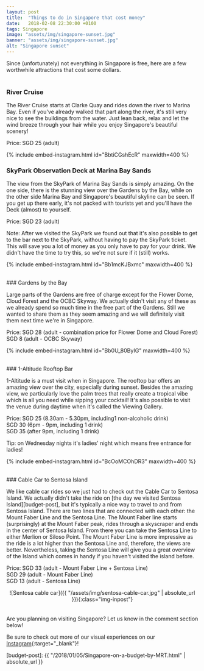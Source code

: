 ```yaml
---
layout: post
title:  "Things to do in Singapore that cost money"
date:   2018-02-08 22:30:00 +0100
tags: Singapore
image: "assets/img/singapore-sunset.jpg"
banner: "assets/img/singapore-sunset.jpg"
alt: "Singapore sunset"
---
```

Since (unfortunately) not everything in Singapore is free, here are a few worthwhile attractions that cost some dollars.
<br><br>

### River Cruise

The River Cruise starts at Clarke Quay and rides down the river to Marina Bay. Even if you've already walked that part along the river, it's still very nice to see the buildings from the water. Just lean back, relax and let the wind breeze through your hair while you enjoy Singapore's beautiful scenery!  
  
Price: SGD 25 (adult)

{% include embed-instagram.html id="BbtiCGshEcR" maxwidth=400 %}
<br>
### SkyPark Observation Deck at Marina Bay Sands

The view from the SkyPark of Marina Bay Sands is simply amazing. On the one side, there is the stunning view over the Gardens by the Bay, while on the other side Marina Bay and Singapore's beautiful skyline can be seen. If you get up there early, it's not packed with tourists yet and you'll have the Deck (almost) to yourself.  
  
Price: SGD 23 (adult) 

Note: After we visited the SkyPark we found out that it's also possible to get to the bar next to the SkyPark, without having to pay the SkyPark ticket. This will save you a lot of money as you only have to pay for your drink. We didn't have the time to try this, so we're not sure if it (still) works.

{% include embed-instagram.html id="Bb1mcKJBxmc" maxwidth=400 %}

<br>
### Gardens by the Bay

Large parts of the Gardens are free of charge except for the Flower Dome, Cloud Forest and the OCBC Skyway. We actually didn't visit any of these as we already spend so much time in the free part of the Gardens. Still we wanted to share them as they seem amazing and we will definitely visit them next time we're in Singapore.

Price: SGD 28 (adult - combination price for Flower Dome and Cloud Forest)  
SGD 8 (adult - OCBC Skyway) 

{% include embed-instagram.html id="Bb0U_80ByIG" maxwidth=400 %}

<br>
### 1-Altitude Rooftop Bar

1-Altitude is a must visit when in Singapore. The rooftop bar offers an amazing view over the city, especially during sunset. Besides the amazing view, we particularly love the palm trees that really create a tropical vibe which is all you need while sipping your cocktail! It's also possible to visit the venue during daytime when it's called the Viewing Gallery.  

Price: SGD 25 (8.30am - 5.30pm, including1 non-alcoholic drink)  
SGD 30 (6pm - 9pm, including 1 drink)  
SGD 35 (after 9pm, including 1 drink)  

Tip: on Wednesday nights it's ladies' night which means free entrance for ladies! 

{% include embed-instagram.html id="BcOoMCOhDR3" maxwidth=400 %}

<br>
### Cable Car to Sentosa Island 

We like cable car rides so we just had to check out the Cable Car to Sentosa Island. We actually didn't take the ride on [the day we visited Sentosa Island][budget-post], but it's typically a nice way to travel to and from Sentosa Island. There are two lines that are connected with each other: the Mount Faber Line and the Sentosa Line. The Mount Faber line starts (surprisingly) at the Mount Faber peak, rides through a skyscraper and ends in the center of Sentosa Island. From there you can take the Sentosa Line to either Merlion or Siloso Point. The Mount Faber Line is more impressive as the ride is a lot higher than the Sentosa Line and, therefore, the views are better. Nevertheless, taking the Sentosa Line will give you a great overview of the Island which comes in handy if you haven't visited the island before.  

Price: SGD 33 (adult - Mount Faber Line + Sentosa Line)  
SGD 29 (adult - Mount Faber Line)  
SGD 13 (adult - Sentosa Line)

<center>![Sentosa cable car]({{ "/assets/img/sentosa-cable-car.jpg" | absolute_url }}){:class="img-inpost"}</center>
<br><br>
Are you planning on visiting Singapore? Let us know in the comment section below! 

Be sure to check out more of our visual experiences on our [Instagram][instagram]{:target="_blank"}!

[instagram]: https://instagram.com/kipamojo

[budget-post]: {{ "/2018/01/05/Singapore-on-a-budget-by-MRT.html" | absolute_url }}
